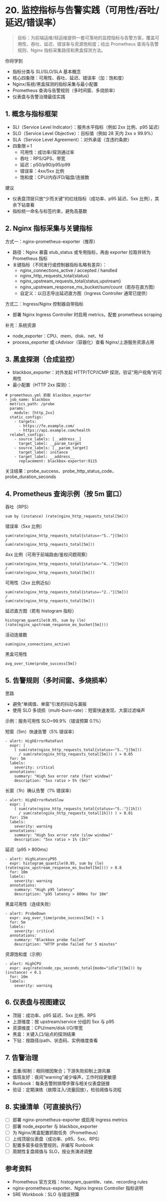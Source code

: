 # 20. 监控指标与告警实践（可用性/吞吐/延迟/错误率）

> 目标：为前端运维/轻运维提供一套可落地的监控指标与告警方案，覆盖可用性、吞吐、延迟、错误率与资源饱和度；给出 Prometheus 查询与告警规则、Nginx 指标采集路径和黑盒探测方法。

你将学到
- 指标分类与 SLI/SLO/SLA 基本概念
- 核心四象限：可用性、吞吐、延迟、错误率（加：饱和度）
- Nginx/系统/黑盒探测的指标采集与最小配置
- Prometheus 查询与告警规则（多时间窗、多烧损率）
- 仪表盘与告警治理最佳实践

## 1. 概念与指标框架

- SLI（Service Level Indicator）：服务水平指标（例如 2xx 比例、p95 延迟）
- SLO（Service Level Objective）：目标值（例如 28 天内 2xx ≥ 99.9%）
- SLA（Service Level Agreement）：对外承诺（含违约条款）
- 四象限＋1
  - 可用性：成功率/探测通过率
  - 吞吐：RPS/QPS、带宽
  - 延迟：p50/p90/p95/p99
  - 错误率：4xx/5xx 比例
  - 饱和度：CPU/内存/FD/磁盘/连接数

建议
- 仪表盘顶层只放“少而关键”的红线指标（成功率、p95 延迟、5xx 比例），其余下钻查看
- 指标统一命名与标签约束，避免高基数

## 2. Nginx 指标采集与关键指标

方式一：nginx-prometheus-exporter（推荐）
- 路径：Nginx 暴露 stub_status 或专用指标，再由 exporter 拉取并转为 Prometheus 指标
- 关键指标（不同发行或控制器指标名略有差异）：
  - nginx_connections_active / accepted / handled
  - nginx_http_requests_total{status}
  - nginx_upstream_requests_total{status,upstream}
  - nginx_upstream_response_ms_bucket/sum/count（若存在直方图）
  - 自定义：以日志导出延迟直方图（Ingress Controller 通常已提供）

方式二：Ingress/Nginx 控制器自带指标
- 部署 Nginx Ingress Controller 时启用 metrics，配套 prometheus scraping

补充：系统资源
- node_exporter：CPU、mem、disk、net、fd
- process_exporter 或 cAdvisor（容器化）查看 Nginx/上游服务资源占用

## 3. 黑盒探测（合成监控）

- blackbox_exporter：对外发起 HTTP/TCP/ICMP 探测，验证“用户视角”的可用性
- 最小配置（HTTP 2xx 探测）：
```
# prometheus.yml 抓取 blackbox_exporter
- job_name: blackbox
  metrics_path: /probe
  params:
    module: [http_2xx]
  static_configs:
    - targets:
      - https://fe.example.com/
      - https://api.example.com/health
  relabel_configs:
    - source_labels: [__address__]
      target_label: __param_target
    - source_labels: [__param_target]
      target_label: instance
    - target_label: __address__
      replacement: blackbox-exporter:9115
```
关注结果：probe_success、probe_http_status_code、probe_duration_seconds

## 4. Prometheus 查询示例（按 5m 窗口）

吞吐（RPS）
```
sum by (instance) (rate(nginx_http_requests_total[5m]))
```

错误率（5xx 比例）
```
sum(rate(nginx_http_requests_total{status=~"5.."}[5m]))
/
sum(rate(nginx_http_requests_total[5m]))
```

4xx 比例（可用于前端路由/鉴权问题观察）
```
sum(rate(nginx_http_requests_total{status=~"4.."}[5m]))
/
sum(rate(nginx_http_requests_total[5m]))
```

可用性（2xx 比例近似）
```
sum(rate(nginx_http_requests_total{status=~"2.."}[5m]))
/
sum(rate(nginx_http_requests_total[5m]))
```

延迟直方图（若有 histogram 指标）
```
histogram_quantile(0.95, sum by (le) (rate(nginx_upstream_response_ms_bucket[5m])))
```

活动连接数
```
sum(nginx_connections_active)
```

黑盒可用性
```
avg_over_time(probe_success[5m])
```

## 5. 告警规则（多时间窗、多烧损率）

思路
- 避免“单阈值、单窗”引发的抖动与漏报
- 使用 SLO 多烧损（multi-burn-rate）：短窗快速发现、大窗过滤噪声

示例：服务可用性 SLO=99.9%（错误预算 0.1%）

短窗（5m）快速告警（5% 错误率）
```
- alert: HighErrorRateFast
  expr: |
    ( sum(rate(nginx_http_requests_total{status=~"5.."}[5m])) 
      / sum(rate(nginx_http_requests_total[5m])) ) > 0.05
  for: 5m
  labels:
    severity: critical
  annotations:
    summary: "High 5xx error rate (fast window)"
    description: "5xx ratio > 5% (5m)"
```

长窗（1h）确认告警（1% 错误率）
```
- alert: HighErrorRateSlow
  expr: |
    ( sum(rate(nginx_http_requests_total{status=~"5.."}[1h])) 
      / sum(rate(nginx_http_requests_total[1h])) ) > 0.01
  for: 15m
  labels:
    severity: warning
  annotations:
    summary: "High 5xx error rate (slow window)"
    description: "5xx ratio > 1% (1h)"
```

延迟（p95 > 800ms）
```
- alert: HighLatencyP95
  expr: histogram_quantile(0.95, sum by (le) (rate(nginx_upstream_response_ms_bucket[5m]))) > 0.8
  for: 10m
  labels:
    severity: warning
  annotations:
    summary: "High p95 latency"
    description: "p95 latency > 800ms for 10m"
```

黑盒可用性（连续失败）
```
- alert: ProbeDown
  expr: avg_over_time(probe_success[5m]) < 1
  for: 5m
  labels:
    severity: critical
  annotations:
    summary: "Blackbox probe failed"
    description: "HTTP probe failed for 5 minutes"
```

资源饱和度（示例）
```
- alert: HighCPU
  expr: avg(rate(node_cpu_seconds_total{mode="idle"}[5m])) by (instance) < 0.1
  for: 10m
  labels:
    severity: warning
```

## 6. 仪表盘与视图建议

- 顶层：成功率、p95 延迟、5xx 比例、RPS
- 上游维度：按 upstream/service 分组的 5xx 与 p95
- 资源维度：CPU/mem/disk I/O/带宽
- 黑盒：关键入口/站点的探测结果
- 下钻：按路径/path、状态码、实例维度查看

## 7. 告警治理

- 去重/抑制：相同根因聚合；下游失败抑制上游风暴
- 值班友好：夜间“warning”减少噪声，工作时段更敏感
- Runbook：每条告警附排障步骤与相关仪表盘链接
- 验证：定期演练（故障注入/流量回放），检验阈值与流程

## 8. 实操清单（可直接执行）

- [ ] 部署 nginx-prometheus-exporter 或启用 Ingress metrics
- [ ] 部署 node_exporter 与 blackbox_exporter
- [ ] 为 Nginx/黑盒配置抓取任务（Prometheus）
- [ ] 上线顶层仪表盘（成功率、p95、5xx、RPS）
- [ ] 配置多窗多级告警规则，并编写 Runbook
- [ ] 周期性复盘阈值与 SLO，按业务演进调整

## 参考资料
- Prometheus 官方文档：histogram_quantile、rate、recording rules
- nginx-prometheus-exporter、Nginx Ingress Controller 指标说明
- SRE Workbook：SLO 与错误预算
